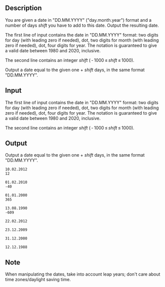 ## Description

<div><p>You are given a date in "<span class="tex-font-style-tt">DD.MM.YYYY</span>" ("day.month.year") format and a number of days <span class="tex-span"><i>shift</i></span> you have to add to this date. Output the resulting date.</p></div><div class="input-specification"><p>The first line of input contains the date in "<span class="tex-font-style-tt">DD.MM.YYYY</span>" format: two digits for day (with leading zero if needed), dot, two digits for month (with leading zero if needed), dot, four digits for year. The notation is guaranteed to give a valid date between 1980 and 2020, inclusive.</p><p>The second line contains an integer <span class="tex-span"><i>shift</i></span> (<span class="tex-span"> - 1000 ≤ <i>shift</i> ≤ 1000</span>).</p></div><div class="output-specification"><p>Output a date equal to the given one + <span class="tex-span"><i>shift</i></span> days, in the same format "<span class="tex-font-style-tt">DD.MM.YYYY</span>".</p></div>

## Input

<p>The first line of input contains the date in "<span class="tex-font-style-tt">DD.MM.YYYY</span>" format: two digits for day (with leading zero if needed), dot, two digits for month (with leading zero if needed), dot, four digits for year. The notation is guaranteed to give a valid date between 1980 and 2020, inclusive.</p><p>The second line contains an integer <span class="tex-span"><i>shift</i></span> (<span class="tex-span"> - 1000 ≤ <i>shift</i> ≤ 1000</span>).</p>

## Output

<p>Output a date equal to the given one + <span class="tex-span"><i>shift</i></span> days, in the same format "<span class="tex-font-style-tt">DD.MM.YYYY</span>".</p>





```input1
10.02.2012
12

```




```input2
01.02.2010
-40

```




```input3
01.01.2000
365

```




```input4
13.08.1990
-609

```




```output1
22.02.2012

```




```output2
23.12.2009

```




```output3
31.12.2000

```




```output4
12.12.1988

```



## Note

<p>When manipulating the dates, take into account leap years; don't care about time zones/daylight saving time.</p>
